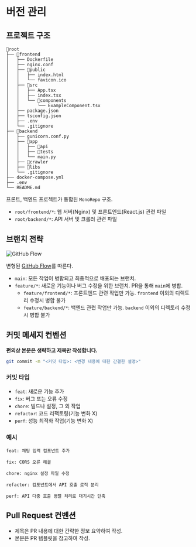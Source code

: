 # 버전 관리

## 프로젝트 구조
```
📂root
├── 📂frontend
│   ├── Dockerfile
│   ├── nginx.conf
│   ├── 📂public
│   │   ├── index.html
│   │   └── favicon.ico
│   ├── 📂src
│   │   ├── App.tsx
│   │   ├── index.tsx
│   │   └── 📂components
│   │       └── ExampleComponent.tsx
│   ├── package.json
│   ├── tsconfig.json
│   ├── .env
│   └── .gitignore
├── 📂backend
│   ├── gunicorn.conf.py
│   ├── 📂app
│   │   ├── 📂api
│   │   ├── 📂tests
│   │   └── main.py
│   ├── 📂crawler
│   ├── 📂libs
│   └── .gitignore
├── docker-compose.yml
├── .env
└── README.md
```

프론트, 백엔드 프로젝트가 통합된 `MonoRepo` 구조. 
- `root/frontend/*`: 웹 서버(Nginx) 및 프론트엔드(React.js) 관련 파일
- `root/backend/*`: API 서버 및 크롤러 관련 파일

## 브랜치 전략

![GitHub Flow](./assets/githubflow.png)

변형된 [GitHub Flow](https://docs.github.com/ko/get-started/using-github/github-flow)를 따른다.
- `main`: 모든 작업이 병합되고 최종적으로 배포되는 브랜치.
- `feature/*`: 새로운 기능이나 버그 수정을 위한 브랜치. PR을 통해 `main`에 병합.
  - `feature/frontend/*`: 프론트엔드 관련 작업만 가능. `frontend` 이외의 디렉토리 수정시 병합 불가
  - `feature/backend/*`: 백엔드 관련 작업만 가능. `backend` 이외의 디렉토리 수정시 병합 불가

## 커밋 메세지 컨벤션
**편의상 본문은 생략하고 제목만 작성합니다.**
```bash
git commit -m "<커밋 타입>: <변경 내용에 대한 간결한 설명>"
```
### 커밋 타입
- `feat`: 새로운 기능 추가
- `fix`: 버그 또는 오류 수정
- `chore`: 빌드나 설정, 그 외 작업
- `refactor`: 코드 리팩토링(기능 변화 X)
- `perf`: 성능 최적화 작업(기능 변화 X)

### 예시
```
feat: 채팅 입력 컴포넌트 추가
```
```
fix: CORS 오류 해결
```
```
chore: nginx 설정 파일 수정
```
```
refactor: 컴포넌트에서 API 호출 로직 분리
```
```
perf: API 다중 호출 병렬 처리로 대기시간 단축
```

## Pull Request 컨벤션

- 제목은 PR 내용에 대한 간략한 정보 요약하여 작성.
- 본문은 PR 템플릿을 참고하여 작성.
